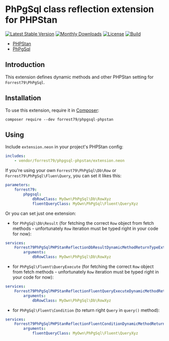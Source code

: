 # PhPgSql class reflection extension for PHPStan

[![Latest Stable Version](https://poser.pugx.org/forrest79/phpgsql-phpstan/v)](//packagist.org/packages/forrest79/phpgsql-phpstan)
[![Monthly Downloads](https://poser.pugx.org/forrest79/phpgsql-phpstan/d/monthly)](//packagist.org/packages/forrest79/phpgsql-phpstan)
[![License](https://poser.pugx.org/forrest79/phpgsql-phpstan/license)](//packagist.org/packages/forrest79/phpgsql-phpstan)
[![Build](https://github.com/forrest79/phpgsql-phpstan/actions/workflows/build.yml/badge.svg?branch=master)](https://github.com/forrest79/phpgsql-phpstan/actions/workflows/build.yml)

* [PHPStan](https://github.com/phpstan/phpstan)
* [PhPgSql](https://github.com/forrest79/phpgsql)

## Introduction

This extension defines dynamic methods and other PHPStan setting for `Forrest79\PhPgSql`.

## Installation

To use this extension, require it in [Composer](https://getcomposer.org/):

```
composer require --dev forrest79/phpgsql-phpstan
```

## Using

Include `extension.neon` in your project's PHPStan config:

```yaml
includes:
    - vendor/forrest79/phpgsql-phpstan/extension.neon
```

If you're using your own `Forrest79\PhPgSql\Db\Row` or `Forrest79\PhPgSql\Fluen\Query`, you can set it likes this:

```yaml
parameters:
    forrest79:
        phpgsql:
            dbRowClass: MyOwn\PhPgSql\Db\RowXyz
            fluentQueryClass: MyOwn\PhPgSql\Fluent\QueryXyz
```

Or you can set just one extension:

- for `PhPgSql\Db\Result` (for fetching the correct `Row` object from fetch methods - unfortunately `Row` iteration must be typed right in your code for now):

```yaml
services:
    Forrest79PhPgSqlPHPStanReflectionDbResultDynamicMethodReturnTypeExtension:
        arguments:
            dbRowClass: MyOwn\PhPgSql\Db\RowXyz
```
- for `PhPgSql\Fluent\QueryExecute` (for fetching the correct `Row` object from fetch methods - unfortunately `Row` iteration must be typed right in your code for now):

```yaml
services:
    Forrest79PhPgSqlPHPStanReflectionFluentQueryExecuteDynamicMethodReturnTypeExtension:
        arguments:
            dbRowClass: MyOwn\PhPgSql\Db\RowXyz
```

- for `PhPgSql\Fluent\Condition` (to return right `Query` in `query()` method):

```yaml
services:
    Forrest79PhPgSqlPHPStanReflectionFluentConditionDynamicMethodReturnTypeExtension:
        arguments:
            fluentQueryClass: MyOwn\PhPgSql\Fluent\QueryXyz
```

